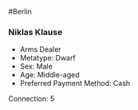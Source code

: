 #Berlin 
### Niklas Klause
- Arms Dealer
- Metatype: Dwarf
- Sex: Male
- Age: Middle-aged
- Preferred Payment Method: Cash

Connection: 5
